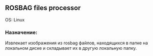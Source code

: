 ## ROSBAG files processor

OS: Linux

### Назначение:

Извлекает изображения из rosbag файлов, находящихся в папке на локальном диске и складывает их в другую локальную папку.
